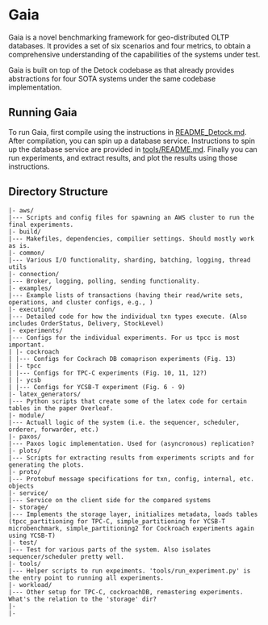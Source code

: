 # Gaia

Gaia is a novel benchmarking framework for geo-distributed OLTP databases. It provides a set of six scenarios and four metrics, to obtain a comprehensive understanding of the capabilities of the systems under test.

Gaia is built on top of the Detock codebase as that already provides abstractions for four SOTA systems under the same codebase implementation.

## Running Gaia

To run Gaia, first compile using the instructions in [README_Detock.md](README_Detock.md). After compilation, you can spin up a database service. Instructions to spin up the database service are provided in [tools/README.md](tools/README.md). Finally you can run experiments, and extract results, and plot the results using those instructions.

## Directory Structure

```
|- aws/
|--- Scripts and config files for spawning an AWS cluster to run the final experiments.
|- build/
|--- Makefiles, dependencies, compilier settings. Should mostly work as is.
|- common/
|--- Various I/O functionality, sharding, batching, logging, thread utils
|- connection/
|--- Broker, logging, polling, sending functionality.
|- examples/
|--- Example lists of transactions (having their read/write sets, operations, and cluster configs, e.g., )
|- execution/
|--- Detailed code for how the individual txn types execute. (Also includes OrderStatus, Delivery, StockLevel)
|- experiments/
|--- Configs for the individual experiments. For us tpcc is most important.
| |- cockroach
| |--- Configs for Cockrach DB comaprison experiments (Fig. 13)
| |- tpcc
| |--- Configs for TPC-C experiments (Fig. 10, 11, 12?)
| |- ycsb
| |--- Configs for YCSB-T experiment (Fig. 6 - 9)
|- latex_generators/
|--- Python scripts that create some of the latex code for certain tables in the paper Overleaf.
|- module/
|--- Actuall logic of the system (i.e. the sequencer, scheduler, orderer, forwarder, etc.)
|- paxos/
|--- Paxos logic implementation. Used for (asyncronous) replication?
|- plots/
|--- Scripts for extracting results from experiments scripts and for generating the plots.
|- proto/
|--- Protobuf message specifications for txn, config, internal, etc. objects
|- service/
|--- Service on the client side for the compared systems
|- storage/
|--- Implements the storage layer, initializes metadata, loads tables (tpcc_partitioning for TPC-C, simple_partitioning for YCSB-T microbenchmark, simple_partitioning2 for Cockroach experiments again using YCSB-T)
|- test/
|--- Test for various parts of the system. Also isolates sequencer/scheduler pretty well.
|- tools/
|--- Helper scripts to run expeiments. 'tools/run_experiment.py' is the entry point to running all experiments.
|- workload/
|--- Other setup for TPC-C, cockroachDB, remastering experiments. What's the relation to the 'storage' dir?
|- 
|- 
```
